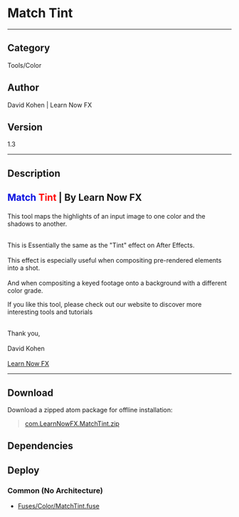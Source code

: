 # Match Tint
___

## Category
Tools/Color

## Author
David Kohen | Learn Now FX

## Version
1.3

___

## Description
<h2><p> <font color="light blue">Match</font> <font color="red">Tint</font> | By Learn Now FX </p></h2>
<p>This tool maps the highlights of an input image to one color and the shadows to another.</p>
<br>This is Essentially the same as the "Tint" effect on After Effects.</br>
<br>This effect is especially useful when compositing pre-rendered elements into a shot.</br>
<br>And when compositing a keyed footage onto a background with a different color grade.<br>

<p>If you like this tool, please check out our website to discover more interesting tools and tutorials</p>

<p></p>
<br>Thank you,</br>
<br>David Kohen</br>
<br>
<a href="https://learnnowfx.com">Learn Now FX</a></br>

___

## Download

Download a zipped atom package for offline installation:
> [com.LearnNowFX.MatchTint.zip](https://gitlab.com/WeSuckLess/Reactor/-/archive/master/Reactor-master.zip?path=Atoms/com.LearnNowFX.MatchTint)  

## Dependencies

## Deploy

### Common (No Architecture)

<ul>
<li><a href="https://gitlab.com/WeSuckLess/Reactor/-/blob/master/Atoms/com.LearnNowFX.MatchTint/Fuses/Color/MatchTint.fuse?ref_type=heads">Fuses/Color/MatchTint.fuse</a></li>
</ul>
